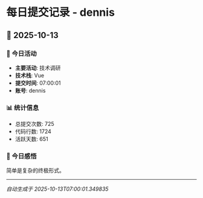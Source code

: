 # 每日提交记录 - dennis

## 📅 2025-10-13

### 🎯 今日活动
- **主要活动**: 技术调研
- **技术栈**: Vue
- **提交时间**: 07:00:01
- **账号**: dennis

### 📊 统计信息
- 总提交次数: 725
- 代码行数: 1724
- 活跃天数: 651

### 💭 今日感悟
简单是复杂的终极形式。

---
*自动生成于 2025-10-13T07:00:01.349835*
